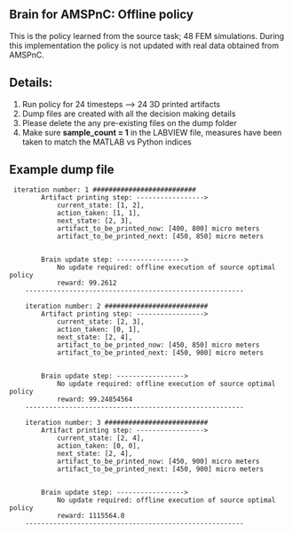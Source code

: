 ## Brain for AMSPnC: Offline policy
This is the policy learned from the source task; 48 FEM simulations. During this implementation the policy is not updated with real data obtained from AMSPnC.

## Details:
1. Run policy for 24 timesteps --> 24 3D printed artifacts 
2. Dump files are created with all the decision making details
3. Please delete the any pre-existing files on the dump folder
4. Make sure **sample_count = 1** in the LABVIEW file, measures have been taken to match the MATLAB vs Python indices

## Example dump file 
```
 iteration number: 1 ########################## 
        Artifact printing step: -----------------> 
            current_state: [1, 2], 
            action_taken: [1, 1], 
            next_state: [2, 3], 
            artifact_to_be_printed_now: [400, 800] micro meters
            artifact_to_be_printed_next: [450, 850] micro meters


        Brain update step: -----------------> 
            No update required: offline execution of source optimal policy 
            reward: 99.2612
    ------------------------------------------------------- 

    iteration number: 2 ########################## 
        Artifact printing step: -----------------> 
            current_state: [2, 3], 
            action_taken: [0, 1], 
            next_state: [2, 4], 
            artifact_to_be_printed_now: [450, 850] micro meters
            artifact_to_be_printed_next: [450, 900] micro meters


        Brain update step: -----------------> 
            No update required: offline execution of source optimal policy 
            reward: 99.24854564
    ------------------------------------------------------- 

    iteration number: 3 ########################## 
        Artifact printing step: -----------------> 
            current_state: [2, 4], 
            action_taken: [0, 0], 
            next_state: [2, 4], 
            artifact_to_be_printed_now: [450, 900] micro meters
            artifact_to_be_printed_next: [450, 900] micro meters


        Brain update step: -----------------> 
            No update required: offline execution of source optimal policy 
            reward: 1115564.0
    ------------------------------------------------------- 
```